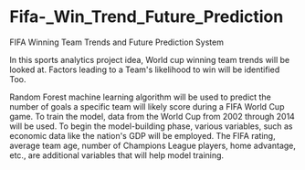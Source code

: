 # Fifa-_Win_Trend_Future_Prediction

FIFA Winning Team Trends and Future Prediction System

In this sports analytics project idea, World cup winning team trends will be looked at. Factors leading to a Team's likelihood to win will be identified Too. 

Random Forest machine learning algorithm will be used to predict the number of goals a specific team will likely score during a FIFA World Cup game. To train the model, data from the World Cup from 2002 through 2014 will be used. To begin the model-building phase, various variables, such as economic data like the nation's GDP will be employed. The FIFA rating, average team age, number of Champions League players, home advantage, etc., are additional variables that will help model training.

